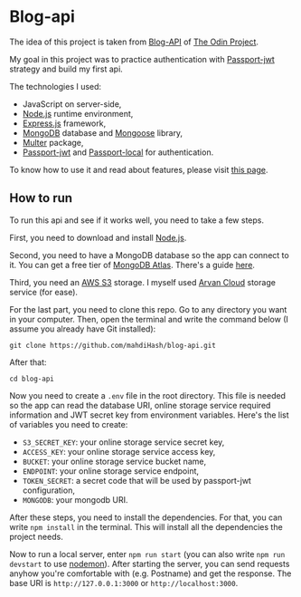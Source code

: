 # Blog-api

The idea of this project is taken from [Blog-API](https://www.theodinproject.com/lessons/nodejs-blog-api) of [The Odin Project](https://www.theodinproject.com).

My goal in this project was to practice authentication with [Passport-jwt](http://www.passportjs.org/packages/passport-jwt/) strategy and build my first api. 

The technologies I used:
- JavaScript on server-side,
- [Node.js](https://nodejs.org/en) runtime environment,
- [Express.js](https://expressjs.com) framework,
- [MongoDB](https://mongodb.com) database and [Mongoose](https://mongoosejs.com/) library,
- [Multer](https://github.com/expressjs/multer) package,
- [Passport-jwt](http://www.passportjs.org/packages/passport-jwt/) and [Passport-local](https://www.passportjs.org/packages/passport-local/) for authentication.

To know how to use it and read about features, please visit [this page](https://github.com/mahdiHash/blog-api/blob/master/howtouse.md).

## How to run

To run this api and see if it works well, you need to take a few steps.

First, you need to download and install [Node.js](https://nodejs.org/en/download/).

Second, you need to have a MongoDB database so the app can connect to it. You can get a free tier of [MongoDB Atlas](https://www.mongodb.com/atlas/database). There's a guide [here](https://developer.mozilla.org/en-US/docs/Learn/Server-side/Express_Nodejs/mongoose#setting_up_the_mongodb_database). 

Third, you need an [AWS S3](https://aws.amazon.com/s3/) storage. I myself used [Arvan Cloud](https://www.arvancloud.com/en) storage service (for ease).

For the last part, you need to clone this repo. Go to any directory you want in your computer. Then, open the terminal and write the command below (I assume you already have Git installed):

```
git clone https://github.com/mahdiHash/blog-api.git
```  

After that:  

```
cd blog-api
```

Now you need to create a `.env` file in the root directory. This file is needed so the app can read the database URI, online storage service required information and JWT secret key from environment variables. Here's the list of variables you need to create:
- `S3_SECRET_KEY`: your online storage service secret key,
- `ACCESS_KEY`: your online storage service access key,
- `BUCKET`: your online storage service bucket name,
- `ENDPOINT`: your online storage service endpoint,
- `TOKEN_SECRET`: a secret code that will be used by passport-jwt configuration,
- `MONGODB`: your mongodb URI.

After these steps, you need to install the dependencies. For that, you can write `npm install` in the terminal. This will install all the dependencies the project needs.

Now to run a local server, enter `npm run start` (you can also write `npm run devstart` to use [nodemon](https://github.com/remy/nodemon)). After starting the server, you can send requests anyhow you're comfortable with (e.g. Postname) and get the response. The base URI is `http://127.0.0.1:3000` or `http://localhost:3000`.
